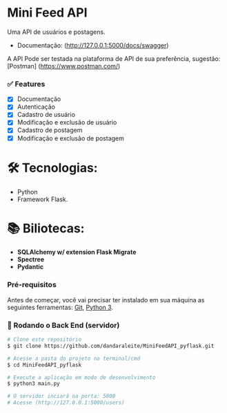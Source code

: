 # Mini Feed API

Uma API de usuários e postagens.
- Documentação: (http://127.0.0.1:5000/docs/swagger)

A API Pode ser testada na plataforma de API de sua preferência, sugestão: [Postman] (https://www.postman.com/)

### ✅ Features
- [x] Documentação
- [x] Autenticação
- [x] Cadastro de usuário
- [x] Modificação e exclusão de usuário
- [x] Cadastro de postagem
- [x] Modificação e exclusão de postagem

# 🛠 Tecnologias:
- Python 
- Framework Flask.

# 📚 Biliotecas:
- **SQLAlchemy w/ extension Flask Migrate**
- **Spectree**
- **Pydantic**

### Pré-requisitos

Antes de começar, você vai precisar ter instalado em sua máquina as seguintes ferramentas:
[Git](https://git-scm.com), [Python 3](https://www.python.org/downloads/).



### 🎲 Rodando o Back End (servidor)

```bash
# Clone este repositório
$ git clone https://github.com/dandaraleite/MiniFeedAPI_pyflask.git

# Acesse a pasta do projeto no terminal/cmd
$ cd MiniFeedAPI_pyflask

# Execute a aplicação em modo de desenvolvimento
$ python3 main.py

# O servidor inciará na porta: 5000 
# Acesse (http://127.0.0.1:5000/users)


